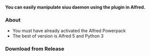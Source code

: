 **You can easily manipulate siuu daemon using the plugin in Alfred.**

### About
- You must have already activated the Alfred Powerpack
- The best of version is Alfred 5 and Python 3

### Download from Release


